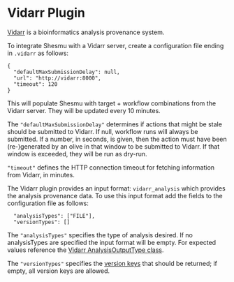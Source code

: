 # Vidarr Plugin
[Vidarr](https://github.com/oicr-gsi/vidarr) is a bioinformatics analysis
provenance system.

To integrate Shesmu with a Vidarr server, create a configuration file ending in
`.vidarr` as follows:

    {
      "defaultMaxSubmissionDelay": null,
      "url": "http://vidarr:8000",
      "timeout": 120
    }

This will populate Shesmu with target + workflow combinations from the Vidarr
server. They will be updated every 10 minutes.

The `"defaultMaxSubmissionDelay"` determines if actions that might be stale
should be submitted to Vidarr. If null, workflow runs will always be submitted.
If a number, in seconds, is given, then the action must have been
(re-)generated by an olive in that window to be submitted to Vidarr. If that
window is exceeded, they will be run as dry-run.

`"timeout"` defines the HTTP connection timeout for fetching information from Vidarr, in minutes.

The Vidarr plugin provides an input format: `vidarr_analysis` which provides the analysis
provenance data. To use this input format add the fields to the configuration file as follows:

      "analysisTypes": ["FILE"],
      "versionTypes": []

The `"analysisTypes"` specifies the type of analysis desired. If no analysisTypes are specified the 
input format will be empty. For expected values reference
the [Vidarr AnalysisOutputType class](https://github.com/oicr-gsi/vidarr/blob/master/vidarr-pluginapi/src/main/java/ca/on/oicr/gsi/vidarr/api/AnalysisOutputType.java).

The `"versionTypes"` specifies
the [version keys](https://github.com/oicr-gsi/vidarr/blob/master/architecture.md#external-identifier-versions)
that should be returned; if empty,
all version keys are allowed.